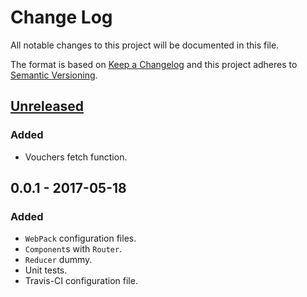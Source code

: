 # Change Log
All notable changes to this project will be documented in this file.

The format is based on [Keep a Changelog](http://keepachangelog.com/)
and this project adheres to [Semantic Versioning](http://semver.org/).

## [Unreleased]
### Added
- Vouchers fetch function.

## 0.0.1 - 2017-05-18
### Added
- `WebPack` configuration files.
- `Component`s with `Router`.
- `Reducer` dummy.
- Unit tests.
- Travis-CI configuration file.

[Unreleased]: https://github.com/char-lie/react-vouchers/compare/v0.1.0...HEAD
